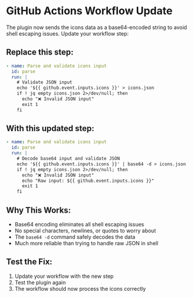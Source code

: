 # GitHub Actions Workflow Update

The plugin now sends the icons data as a base64-encoded string to avoid shell escaping issues. Update your workflow step:

## Replace this step:
```yaml
- name: Parse and validate icons input
  id: parse
  run: |
    # Validate JSON input
    echo '${{ github.event.inputs.icons }}' > icons.json
    if ! jq empty icons.json 2>/dev/null; then
      echo "❌ Invalid JSON input"
      exit 1
    fi
```

## With this updated step:
```yaml
- name: Parse and validate icons input
  id: parse
  run: |
    # Decode base64 input and validate JSON
    echo '${{ github.event.inputs.icons }}' | base64 -d > icons.json
    if ! jq empty icons.json 2>/dev/null; then
      echo "❌ Invalid JSON input"
      echo "Raw input: ${{ github.event.inputs.icons }}"
      exit 1
    fi
```

## Why This Works:
- Base64 encoding eliminates all shell escaping issues
- No special characters, newlines, or quotes to worry about
- The `base64 -d` command safely decodes the data
- Much more reliable than trying to handle raw JSON in shell

## Test the Fix:
1. Update your workflow with the new step
2. Test the plugin again
3. The workflow should now process the icons correctly

